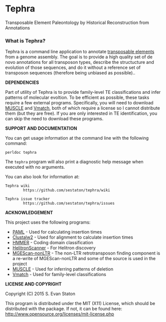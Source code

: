 # Tephra
Transposable Element Paleontology by Historical Reconstruction from Annotations

### What is Tephra?

Tephra is a command line application to annotate [transposable elements](http://en.wikipedia.org/wiki/Transposable_element) from a genome assembly. The goal is to provide a high quality set of de novo annotations for all transposon types, describe the structucture and evolution of those sequences, and do it without a reference set of transposon sequences (therefore being unbiased as possible)..

**DEPENDENCIES**

Part of utility of Tephra is to provide family-level TE classifications and infer patterns of molecular evoltion. To be efficient as possible, these tasks require a few external programs. Specifically, you will need to download [MUSCLE](http://http://drive5.com/muscle/) and [Vmatch](http://vmatch.de), both of which require a license so I cannot distribute them (but they are free). If you are only interested in TE identification, you can skip the need to download these programs.

**SUPPORT AND DOCUMENTATION**

You can get usage information at the command line with the following command:

    perldoc tephra

The `tephra` program will also print a diagnostic help message when executed with no arguments.

You can also look for information at:

    Tephra wiki
            https://github.com/sestaton/tephra/wiki

    Tephra issue tracker
            https://github.com/sestaton/tephra/issues


**ACKNOWLEDGEMENT**

This project uses the following programs:

* [PAML](http://abacus.gene.ucl.ac.uk/software/paml.html) - Used for calculating insertion times
* [Clustalw2](http://www.clustal.org/clustal2) - Used for alignment to calculate insertion times
* [HMMER](http://hmmer.org/) - Coding domain classification
* [HelitronScanner](http://sourceforge.net/projects/helitronscanner/) - For Helitron discovery
* [MGEScan-nonLTR](http://darwin.informatics.indiana.edu/cgi-bin/evolution/nonltr/nonltr.pl) - The non-LTR retrotransposon finding component is a re-write of MGEScan-nonLTR and some of the source is used in the project
* [MUSCLE](http://http://drive5.com/muscle/) - Used for inferring patterns of deletion
* [Vmatch](http://vmatch.de) - Used for family-level classifications

**LICENSE AND COPYRIGHT**

Copyright (C) 2015 S. Evan Staton

This program is distributed under the MIT (X11) License, which should be distributed with the package.
If not, it can be found here: http://www.opensource.org/licenses/mit-license.php

